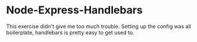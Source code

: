 # Node-Express-Handlebars
This exercise didn't give me too much trouble. Setting up the config was all boilerplate, handlebars is pretty easy to get used to. 
